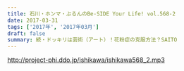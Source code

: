 ```yaml
---
title: 石川・ホンマ・ぶるんのBe-SIDE Your Life! vol.568-2
date: 2017-03-31
tags: ['2017年', '2017年03月']
draft: false
summary: 続・ドッキリは芸術（アート）！花粉症の克服方法？SAITO
---
```


http://project-phi.ddo.jp/ishikawa/ishikawa568_2.mp3
